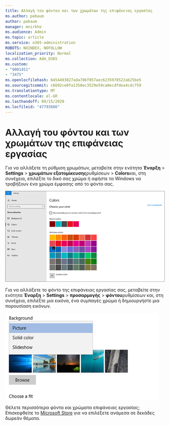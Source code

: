 ```yaml
---
title: Αλλαγή του φόντου και των χρωμάτων της επιφάνειας εργασίας
ms.author: pebaum
author: pebaum
manager: mnirkhe
ms.audience: Admin
ms.topic: article
ms.service: o365-administration
ROBOTS: NOINDEX, NOFOLLOW
localization_priority: Normal
ms.collection: Adm_O365
ms.custom:
- "9001451"
- "3475"
ms.openlocfilehash: 6454493827ada786f057aec6235978522ab25be5
ms.sourcegitcommit: c6692ce0fa1358ec3529e59ca0ecdfdea4cdc759
ms.translationtype: MT
ms.contentlocale: el-GR
ms.lasthandoff: 09/15/2020
ms.locfileid: "47793686"
---
```

# <a name="change-your-desktop-background-and-colors"></a>Αλλαγή του φόντου και των χρωμάτων της επιφάνειας εργασίας

Για να αλλάξετε τη ρύθμιση χρωμάτων, μεταβείτε στην ενότητα **Έναρξη**  >  **Settings**  >  **χρωμάτων εξατομίκευσης**ρυθμίσεων  >  **Colors**και, στη συνέχεια, επιλέξτε το δικό σας χρώμα ή αφήστε τα Windows να τραβήξουν ένα χρώμα έμφασης από το φόντο σας.

![Εξατομικεύστε τα χρώματά σας στα Windows.](media/windows-personalization-colors.png)

Για να αλλάξετε το φόντο της επιφάνειας εργασίας σας, μεταβείτε στην ενότητα **Έναρξη**  >  **Settings**  >  **προσαρμογής**  >  **φόντου**ρυθμίσεων και, στη συνέχεια, επιλέξτε μια εικόνα, ένα συμπαγές χρώμα ή δημιουργήστε μια παρουσίαση εικόνων. 

![Αλλάξτε το φόντο της επιφάνειας εργασίας των Windows.](media/windows-desktop-background.png)

Θέλετε περισσότερα φόντα και χρώματα επιφάνειας εργασίας; Επισκεφθείτε το [Microsoft Store](https://www.microsoft.com/store/collections/windowsthemes) για να επιλέξετε ανάμεσα σε δεκάδες δωρεάν θέματα.
